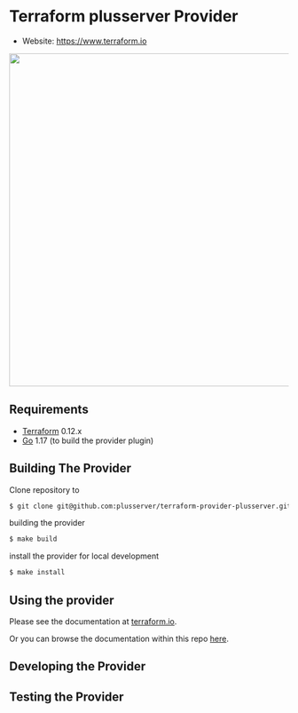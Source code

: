 Terraform plusserver Provider
==================

- Website: https://www.terraform.io

<img src="https://cdn.rawgit.com/hashicorp/terraform-website/master/content/source/assets/images/logo-hashicorp.svg" width="600px">

Requirements
------------

-	[Terraform](https://www.terraform.io/downloads.html) 0.12.x
-	[Go](https://golang.org/doc/install) 1.17 (to build the provider plugin)

Building The Provider
---------------------

Clone repository to

```sh
$ git clone git@github.com:plusserver/terraform-provider-plusserver.git
```

building the provider

```sh
$ make build
```

install the provider for local development
```sh
$ make install
```

Using the provider
----------------------

Please see the documentation at [terraform.io](#).

Or you can browse the documentation within this repo [here](#).

Developing the Provider
---------------------------

Testing the Provider
--------------------

